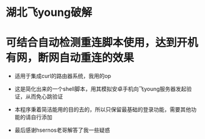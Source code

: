 # 湖北飞young破解

# 可结合自动检测重连脚本使用，达到开机有网，断网自动重连的效果

 * 适用于集成curl的路由器系统，我用的op

 * 这是简化出来的一个shell脚本，用其模拟安卓手机向飞young服务器发起验证，从而免心跳验证

 * 本程序秉着简洁能用的目的去的，所以只保留最基础的登录功能，需要其他功能的请自行添加

 * 最后感谢hsernos老哥解答了我一些疑惑

